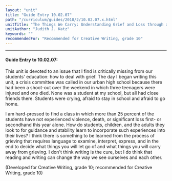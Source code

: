 ```yaml
---
layout: "unit"
title: "Guide Entry 10.02.07"
path: "/curriculum/guides/2010/2/10.02.07.x.html"
unitTitle: "The Things We Carry: Understanding Grief and Loss through a Memorial Ceremony, the Elegy, and the List Poem"
unitAuthor: "Judith J. Katz"
keywords: ""
recommendedFor: "Recommended for Creative Writing, grade 10"
---
```

<body>
<hr/>
<h4>
Guide Entry to 10.02.07:
</h4>
<p>
This unit is devoted to an issue that I find is critically missing from our students' education: how to deal with grief.  The day I began writing this unit, a crisis committee was called in our urban high school because there had been a shoot-out over the weekend in which three teenagers were injured and one died.  None was a student at my school, but all had close friends there.  Students were crying, afraid to stay in school and afraid to go home.
</p>
<p>
I am hard-pressed to find a class in which more than 25 percent of the students have not experienced violence, death, or significant loss first- or secondhand this year alone.  How do students, children, and the adults they look to for guidance and stability learn to incorporate such experiences into their lives?  I think there is something to be learned from the process of grieving that requires language to examine, interpret, express, and in the end to decide what things you will let go of and what things you will carry away from grieving. I don't think writing is the cure, but I do think that reading and writing can change the way we see ourselves and each other.
</p>
<p>
(Developed for Creative Writing, grade 10; recommended for Creative Writing, grade 10)
</p>
</body>
